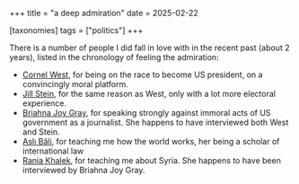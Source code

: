 +++
title = "a deep admiration"
date = 2025-02-22

[taxonomies]
tags = ["politics"]
+++

There is a number of people I did fall in love with in the recent past (about 2 years),
listed in the chronology of feeling the admiration:

- [Cornel West], for being on the race to become US president, on a convincingly moral platform.
- [Jill Stein], for the same reason as West, only with a lot more electoral experience.
- [Briahna Joy Gray], for speaking strongly against immoral acts of US government as a journalist.
  She happens to have interviewed both West and Stein.
- [Aslı Bâli], for teaching me how the world works, her being a scholar of international law
- [Rania Khalek], for teaching me about Syria.
  She happens to have been interviewed by Briahna Joy Gray.

[Briahna Joy Gray]: https://en.wikipedia.org/wiki/Briahna_Joy_Gray
[Jill Stein]: https://en.wikipedia.org/wiki/Jill_Stein
[Cornel West]: https://en.wikipedia.org/wiki/Cornel_West
[Aslı Bâli]: https://law.yale.edu/asli-u-bali
[Rania Khalek]: https://en.wikipedia.org/wiki/Rania_Khalek
